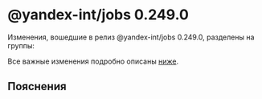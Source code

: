 # @yandex-int/jobs 0.249.0

<!-- ЧЕЛОВЕЧЕСКОЕ ВСТУПЛЕНИЕ -->

Изменения, вошедшие в релиз @yandex-int/jobs 0.249.0, разделены на группы:

Все важные изменения подробно описаны [ниже](#Пояснения).

## Пояснения

